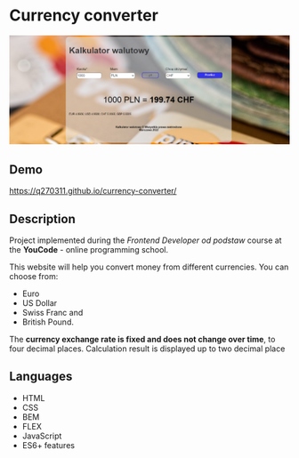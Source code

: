 # Currency converter
![Michał Bałdyga](img/screenshot01.PNG)
## Demo
https://q270311.github.io/currency-converter/
## Description 
Project implemented during the _Frontend Developer od podstaw_ course at the **YouCode** -  online programming school.

This website will help you convert money from different currencies. You can choose from:
- Euro
- US Dollar
- Swiss Franc and 
- British Pound.

The **currency exchange rate is fixed and does not change over time**, to four decimal places.
Calculation result is displayed up to two decimal place

## Languages
 - HTML
 - CSS
 - BEM
 - FLEX
 - JavaScript
 - ES6+ features